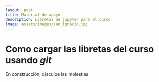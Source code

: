 ```yaml
---
layout: post
title: Material de apoyo
description: Libretas de jupyter para el curso 
image: assets/images/san_ignacio.jpg
---
```


# Como cargar las libretas del curso usando *git*

En construcción, disculpe las molestias
